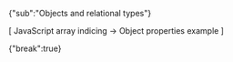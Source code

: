 {"sub":"Objects and relational types"}

[ JavaScript array indicing -> Object properties example ]

{"break":true}